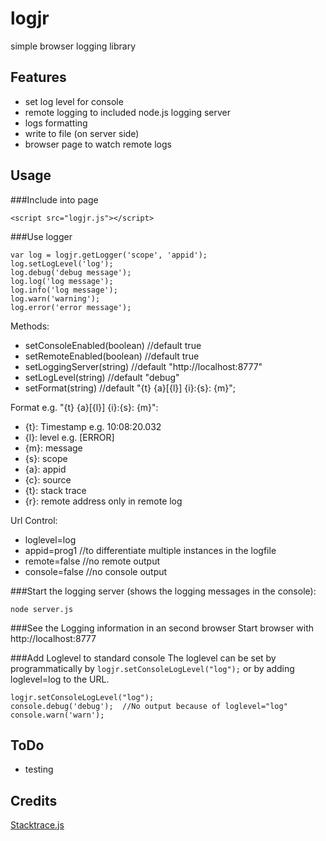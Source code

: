 logjr
=====

simple browser logging library

Features
--------
* set log level for console
* remote logging to included node.js logging server
* logs formatting
* write to file (on server side)
* browser page to watch remote logs

Usage
-----
###Include into page
```
<script src="logjr.js"></script>
```


###Use logger
```
var log = logjr.getLogger('scope', 'appid');  
log.setLogLevel('log');
log.debug('debug message');
log.log('log message');
log.info('log message');
log.warn('warning');
log.error('error message');
```

Methods:
* setConsoleEnabled(boolean)	//default true
* setRemoteEnabled(boolean)	    //default true
* setLoggingServer(string)		//default "http://localhost:8777"
* setLogLevel(string)			//default "debug"
* setFormat(string)				//default "{t} {a}[{l}] {i}:{s}: {m}"; 

Format e.g. "{t} {a}[{l}] {i}:{s}: {m}":
* {t}: Timestamp  e.g. 10:08:20.032
* {l}: level  e.g. [ERROR]
* {m}: message
* {s}: scope
* {a}: appid
* {c}: source
* {t}: stack trace
* {r}: remote address only in remote log

Url Control:
* loglevel=log
* appid=prog1		//to differentiate multiple instances in the logfile
* remote=false		//no remote output
* console=false		//no console output


###Start the logging server (shows the logging messages in the console):

```
node server.js
```

###See the Logging information in an second browser
Start browser with http://localhost:8777


###Add Loglevel to standard console
The loglevel can be set by programmatically by ```logjr.setConsoleLogLevel("log");``` or by adding loglevel=log to the URL.
```
logjr.setConsoleLogLevel("log");
console.debug('debug');  //No output because of loglevel="log"
console.warn('warn');
```

ToDo
----
* testing


Credits
-------
[Stacktrace.js](https://github.com/stacktracejs/stacktrace.js)



